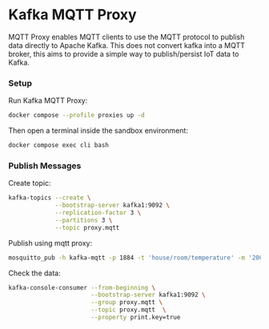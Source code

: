 # Kafka MQTT Proxy

MQTT Proxy enables MQTT clients to use the MQTT protocol to publish data directly to Apache Kafka.
This does not convert kafka into a MQTT broker, this aims to provide a simple way to publish/persist IoT data to Kafka.

### Setup

Run Kafka MQTT Proxy:

```bash
docker compose --profile proxies up -d
```

Then open a terminal inside the sandbox environment:

```bash
docker compose exec cli bash
```

### Publish Messages

Create topic:

```bash
kafka-topics --create \
             --bootstrap-server kafka1:9092 \
             --replication-factor 3 \
             --partitions 3 \
             --topic proxy.mqtt
```

Publish using mqtt proxy:

```bash
mosquitto_pub -h kafka-mqtt -p 1884 -t 'house/room/temperature' -m '20C'
```

Check the data:

```bash
kafka-console-consumer --from-beginning \
                       --bootstrap-server kafka1:9092 \
                       --group proxy.mqtt \
                       --topic proxy.mqtt  \
                       --property print.key=true
```